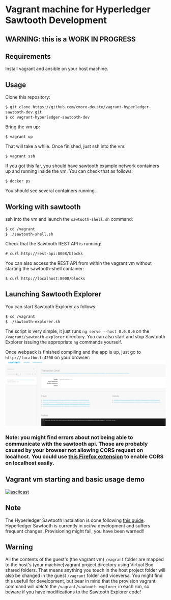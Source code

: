 # Vagrant machine for Hyperledger Sawtooth Development

## WARNING: this is a WORK IN PROGRESS

## Requirements
Install vagrant and ansible on your host machine.

## Usage
Clone this repository:
```
$ git clone https://github.com/cmoro-deusto/vagrant-hyperledger-sawtooth-dev.git
$ cd vagrant-hyperledger-sawtooth-dev
```
Bring the vm up:
```
$ vagrant up
```
That will take a while. Once finished, just ssh into the vm:
```
$ vagrant ssh
```
If you got this far, you should have sawtooth example network containers up and running inside the vm. You can check that as follows:
```
$ docker ps
```
You should see several containers running.

## Working with sawtooth
ssh into the vm and launch the `sawtooth-shell.sh` command:
```
$ cd /vagrant
$ ./sawtooth-shell.sh
```
Check that the Sawtooth REST API is running:
```
# curl http://rest-api:8008/blocks
```
You can also access the REST API from within the vagrant vm without starting the sawtooth-shell container:
```
$ curl http://localhost:8008/blocks
```

## Launching Sawtooth Explorer
You can start Sawtooth Explorer as follows:
```
$ cd /vagrant
$ ./sawtooth-explorer.sh
```
The script is very simple, it just runs `ng serve --host 0.0.0.0` on the `/vagrant/sawtooth-explorer` directory. You can also start and stop Sawtooth Explorer issuing the appropriate `ng` commands yourself.

Once webpack is finished compiling and the app is up, just go to `http://localhost:4200` on your browser:
![Sawtooth Explorer](sawtooth-explorer01.png)


### Note: you might find errors about not being able to communicate with the sawtooth api. Those are probably caused by your browser not allowing CORS request on localhost. You could use [this Firefox extension](https://addons.mozilla.org/en-US/firefox/addon/cors-everywhere/) to enable CORS on localhost easily.

## Vagrant vm starting and basic usage demo
[![asciicast](https://asciinema.org/a/FrXdgkkh7mK0Kzic0p3v9Z8Ui.png)](https://asciinema.org/a/FrXdgkkh7mK0Kzic0p3v9Z8Ui)

## Note
The Hyperledger Sawtooth instalation is done following [this guide](https://sawtooth.hyperledger.org/docs/core/releases/latest/app_developers_guide/docker.html). Hyperledger Sawtooth is currently in _active_ development and suffers frequent changes. Provisioning might fail, you have been warned!!

## Warning
All the contents of the guest's (the vagrant vm) `/vagrant` folder are mapped to the host's (your machine)vagrant project directory using Virtual Box shared folders. That means anything you touch in the host project folder will also be changed in the guest `/vagrant` folder and viceversa. You might find this usefull for development, but bear in mind that the provision vagrant command will *delete* the `/vagrant/sawtooth-explorer` in each run, so beware if you have modifications to the Sawtooth Explorer code!
